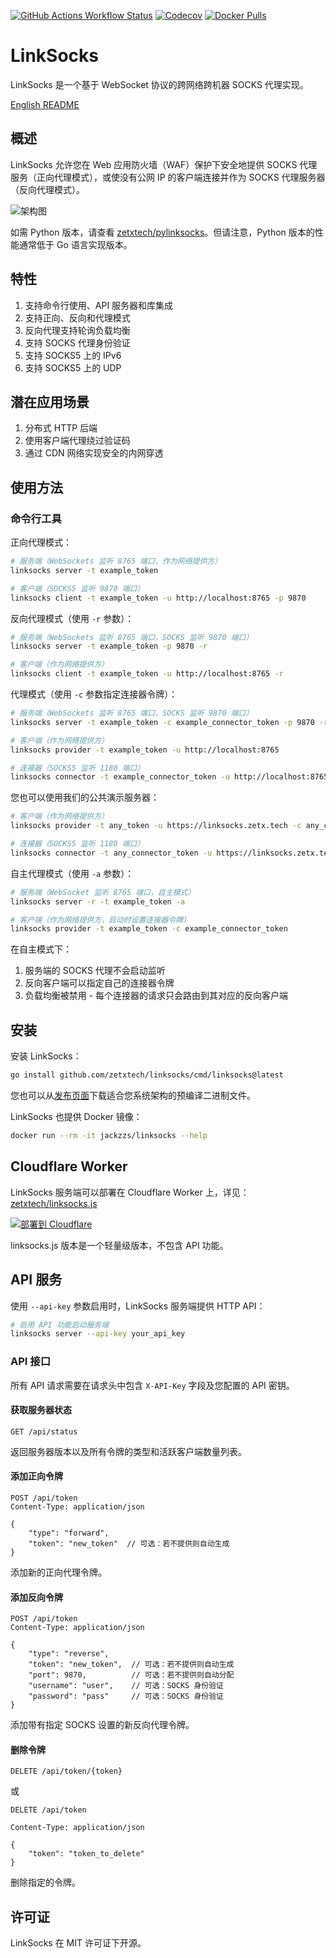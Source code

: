 [![GitHub Actions Workflow Status](https://img.shields.io/github/actions/workflow/status/zetxtech/linksocks/ci.yml?logo=github&label=Tests)](https://github.com/zetxtech/linksocks/actions) [![Codecov](https://img.shields.io/codecov/c/github/zetxtech/linksocks?logo=codecov&logoColor=white)](https://app.codecov.io/gh/zetxtech/linksocks/tree/main) [![Docker Pulls](https://img.shields.io/docker/pulls/jackzzs/linksocks?logo=docker&logoColor=white)](https://hub.docker.com/r/jackzzs/linksocks)

# LinkSocks

LinkSocks 是一个基于 WebSocket 协议的跨网络跨机器 SOCKS 代理实现。

[English README](README.md)

## 概述

LinkSocks 允许您在 Web 应用防火墙（WAF）保护下安全地提供 SOCKS 代理服务（正向代理模式），或使没有公网 IP 的客户端连接并作为 SOCKS 代理服务器（反向代理模式）。

![架构图](https://github.com/zetxtech/linksocks/raw/main/images/abstract.svg)

如需 Python 版本，请查看 [zetxtech/pylinksocks](https://github.com/zetxtech/pylinksocks)。但请注意，Python 版本的性能通常低于 Go 语言实现版本。

## 特性

1. 支持命令行使用、API 服务器和库集成
2. 支持正向、反向和代理模式
3. 反向代理支持轮询负载均衡
4. 支持 SOCKS 代理身份验证
5. 支持 SOCKS5 上的 IPv6
6. 支持 SOCKS5 上的 UDP

## 潜在应用场景

1. 分布式 HTTP 后端
2. 使用客户端代理绕过验证码
3. 通过 CDN 网络实现安全的内网穿透

## 使用方法

### 命令行工具

正向代理模式：

```bash
# 服务端（WebSockets 监听 8765 端口，作为网络提供方）
linksocks server -t example_token

# 客户端（SOCKS5 监听 9870 端口）
linksocks client -t example_token -u http://localhost:8765 -p 9870
```

反向代理模式（使用 `-r` 参数）：

```bash
# 服务端（WebSockets 监听 8765 端口，SOCKS 监听 9870 端口）
linksocks server -t example_token -p 9870 -r

# 客户端（作为网络提供方）
linksocks client -t example_token -u http://localhost:8765 -r
```

代理模式（使用 `-c` 参数指定连接器令牌）：

```bash
# 服务端（WebSockets 监听 8765 端口，SOCKS 监听 9870 端口）
linksocks server -t example_token -c example_connector_token -p 9870 -r

# 客户端（作为网络提供方）
linksocks provider -t example_token -u http://localhost:8765

# 连接器（SOCKS5 监听 1180 端口）
linksocks connector -t example_connector_token -u http://localhost:8765 -p 1180
```

您也可以使用我们的公共演示服务器：

```bash
# 客户端（作为网络提供方）
linksocks provider -t any_token -u https://linksocks.zetx.tech -c any_connector_token

# 连接器（SOCKS5 监听 1180 端口）
linksocks connector -t any_connector_token -u https://linksocks.zetx.tech -p 1180
```

自主代理模式（使用 `-a` 参数）：

```bash
# 服务端（WebSocket 监听 8765 端口，自主模式）
linksocks server -r -t example_token -a

# 客户端（作为网络提供方，启动时设置连接器令牌）
linksocks provider -t example_token -c example_connector_token
```

在自主模式下：
1. 服务端的 SOCKS 代理不会启动监听
2. 反向客户端可以指定自己的连接器令牌
3. 负载均衡被禁用 - 每个连接器的请求只会路由到其对应的反向客户端

## 安装

安装 LinkSocks：

```bash
go install github.com/zetxtech/linksocks/cmd/linksocks@latest
```

您也可以从[发布页面](https://github.com/zetxtech/linksocks/releases)下载适合您系统架构的预编译二进制文件。

LinkSocks 也提供 Docker 镜像：

```bash
docker run --rm -it jackzzs/linksocks --help
```

## Cloudflare Worker

LinkSocks 服务端可以部署在 Cloudflare Worker 上，详见：[zetxtech/linksocks.js](https://github.com/zetxtech/linksocks.js)

[![部署到 Cloudflare](https://deploy.workers.cloudflare.com/button)](https://deploy.workers.cloudflare.com/?url=https://github.com/zetxtech/linksocks.js)

linksocks.js 版本是一个轻量级版本，不包含 API 功能。

## API 服务

使用 `--api-key` 参数启用时，LinkSocks 服务端提供 HTTP API：

```bash
# 启用 API 功能启动服务端
linksocks server --api-key your_api_key
```

### API 接口

所有 API 请求需要在请求头中包含 `X-API-Key` 字段及您配置的 API 密钥。

#### 获取服务器状态

```
GET /api/status
```

返回服务器版本以及所有令牌的类型和活跃客户端数量列表。

#### 添加正向令牌

```
POST /api/token
Content-Type: application/json

{
    "type": "forward",
    "token": "new_token"  // 可选：若不提供则自动生成
}
```

添加新的正向代理令牌。

#### 添加反向令牌

```
POST /api/token
Content-Type: application/json

{
    "type": "reverse",
    "token": "new_token",  // 可选：若不提供则自动生成
    "port": 9870,          // 可选：若不提供则自动分配
    "username": "user",    // 可选：SOCKS 身份验证
    "password": "pass"     // 可选：SOCKS 身份验证
}
```

添加带有指定 SOCKS 设置的新反向代理令牌。

#### 删除令牌

```
DELETE /api/token/{token}
```

或

```
DELETE /api/token

Content-Type: application/json

{
    "token": "token_to_delete"
}
```

删除指定的令牌。

## 许可证

LinkSocks 在 MIT 许可证下开源。
